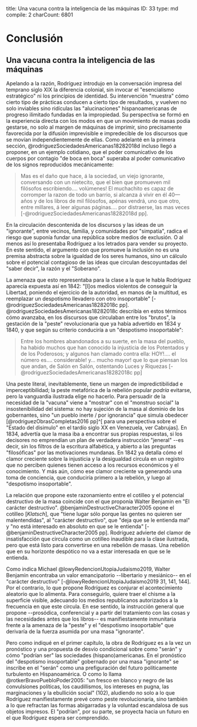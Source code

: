 title:          Una vacuna contra la inteligencia de las máquinas
ID:             33
type:           md
compile:        2
charCount:      6801


# Conclusión

## Una vacuna contra la inteligencia de las máquinas

<!-- Es una instauración baconiana pero que renuncia a la distancia crítica propia del género utópico, que por definición consiste en pensar la política suprimiendo del argumento el lugar material de las circunstancias. -->

Apelando a la razón, Rodríguez introdujo en la conversación impresa del temprano siglo XIX la diferencia colonial, sin invocar el "esencialismo estratégico" ni los principios de identidad. Su intervención "muestra" cómo cierto tipo de prácticas conducen a cierto tipo de resultados, y vuelven no solo inviables sino ridículas las "alucinaciones" hispanoamericanas de progreso ilimitado fundadas en la impropiedad. Su perspectiva se formó en la experiencia directa con los modos en que un movimiento de masas podía gestarse, no solo al margen de máquinas de imprimir, sino precisamente favorecida por la difusión imprevisible e impredecible de los discursos que se movían independientemente de ellas. Como adelanté en la primera sección, @rodriguezSociedadesAmericanas18282018d incluso llegó a proponer, en un ejemplo cotidiano, que el poder comunicativo de los cuerpos por contagio "de boca en boca" superaba al poder comunicativo de los signos reproducidos mecánicamente:

>Mas es el daño que hace, á la sociedad, un viejo ignorante, conversando con un nietecito, que el bien que promueven mil filósofos escribiendo.... volúmenes! El muchachito es capaz de corromper la razon de todo un barrio, si alcanza á vivir en él 40—años y de los libros de mil filósofos, apénas vendrá, uno que otro, entre millares, á leer algunas páginas.... por distraerse, las mas veces [-@rodriguezSociedadesAmericanas18282018d pp].

En la circulación descontenida de los discursos y las ideas de un "ignorante", entre vecinos, familia, y comunidades por "simpatía", radica el riesgo que suponía fundar una república sobre medios de exclusión. O al menos así lo presentaba Rodríguez a los letrados para vender su proyecto. En este sentido, el argumento con que promueve la inclusión no es una premisa abstracta sobre la igualdad de los seres humanos, sino un cálculo sobre el potencial contagioso de las ideas que circulan descoyuntadas del "saber decir", la razón y el "Soberano".

La amenaza que esto representaba para la clase a la que le habla Rodríguez aparecía  expuesta así en 1842: "[l]os medios violentos de conseguir la Libertad, poniendo el ejercicio de la autoridad, en manos de la multitud, es reemplazar un despotismo llevadero con otro insoportable" [-@rodriguezSociedadesAmericanas18282018c pp]. @rodriguezSociedadesAmericanas18282018c describía en estos términos cómo avanzaba, en los discursos que circulaban entre los "brutos", la gestación de la "peste" revolucionaria que ya había advertido en 1834 y 1840, y que según su criterio conduciría a un "despotismo insoportable":

>Entre los hombres abandonados a su suerte, en la masa del pueblo, ha habido muchos que han conocido la injusticia de los Potentados y de los Poderosos; y algunos han clamado contra ella: HOY!.... el número es.… considerable! y... mucho mayor! que lo que piensan los que andan, de Salón en Salón, ostentando Luces y Riquezas [-@rodriguezSociedadesAmericanas18282018c pp]

Una peste literal, inevitablemente, tiene un margen de impredictibilidad e imperceptibilidad; la peste metafórica de la rebelión popular _podría_ evitarse, pero la vanguardia ilustrada elige no hacerlo. Para persuadir de la necesidad de la "vacuna" viene a "mostrar" con el "monstruo social" la insostenibilidad del sistema: no hay sujeción de la masa al dominio de los gobernantes, sino "un pueblo inerte / por ignorancia" que simula obedecer [@rodriguezObrasCompletas2016 pp]^[ para una perspectiva sobre el "Estado del disimulo" en el tardío siglo XX en Venezuela, ver Cabrujas]. En 1834, advertía que la masa iba a encontrar sus propias respuestas, si los decisores no emprendían un plan de verdadera instrucción "jeneral" --es decir, sin los filtros de la escritura alfabética, y abierto a las preguntas "filosóficas" por las motivaciones mundanas. En 1842 ya detalla cómo el clamor creciente sobre la injusticia y la desigualdad circula en un registro que no perciben quienes tienen acceso a los recursos económicos y el conocimiento. Y más aún, cómo ese clamor creciente va generando una toma de conciencia, que conduciría primero a la rebelión, y luego al "despotismo insoportable". 

La relación que propone este razonamiento entre el cotilleo y el potencial destructivo de la masa coincide con el que proponía Walter Benjamin en "El carácter destructivo". @benjaminDestructiveCharacter2005 opone el cotilleo [*Klatsch*], que "tiene lugar sólo porque las gentes no quieren ser malentendidas", al "carácter destructivo", que "deja que se le entienda mal" y "no está interesado en absoluto en que se le entienda" [-@benjaminDestructiveCharacter2005 pp]. Rodríguez advierte del clamor de insatisfacción que circula como un cotilleo inaudible para la clase ilustrada, pero que está listo para convertirse en una rebelión de masas. Una rebelión que en su horizonte despótico no va a estar interesada en que se le entienda. 

Como indica Michael @lowyRedencionUtopiaJudaismo2019, Walter Benjamin encontraba un valor emancipatorio --libertario y mesiánico-- en el "carácter destructivo" [-@lowyRedencionUtopiaJudaismo2019 31, 141, 144]. Por el contrario, lo que propone Rodríguez es conjurar el acontecimiento aleatorio que lo alimenta. Para conseguirlo, quiere traer el chisme a la superficie visible, adecuando los medios republicanos autorizados a la frecuencia en que este circula. En ese sentido, la instrucción general que propone --prosódica, conferencial y a partir del tratamiento con las cosas y las necesidades antes que los libros-- es manifiestamente inmunitaria frente a la amenaza de la "peste" y el "despotismo insoportable" que derivaría de la fuerza asumida por una masa "ignorante".

Pero como indiqué en el primer capítulo, la obra de Rodríguez es a la vez un pronóstico y una propuesta de desvío condicional sobre como "serán" y cómo "podrían ser" las sociedades (hispano)americanas. En el pronóstico del "despotismo insoportable" gobernado por una masa "ignorante" se inscribe en el "serán" como una prefiguración del futuro políticamente turbulento en Hispanoamérica. O como lo llama @rotkerBravoPuebloPoder2005: "un fresco en blanco y negro de las convulsiones políticas, los caudillismos, los intereses en pugna, las marginaciones y la ebullición social" (102), aludiendo no solo a lo que Rodríguez manifiestamente prevé como peste revolucionaria, sino también a lo que refractan las  formas abigarradas y la  voluntad escandalosa de sus objetos impresos. El "podrían", por su parte, se proyecta hacia un futuro en el que Rodríguez espera ser comprendido. 